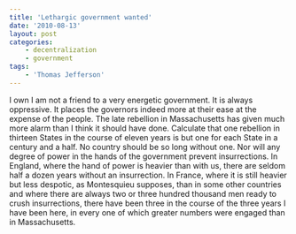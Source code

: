 ```yaml
---
title: 'Lethargic government wanted'
date: '2010-08-13'
layout: post
categories:
    - decentralization
    - government
tags:
    - 'Thomas Jefferson'
---
```


I own I am not a friend to a very energetic government. It is always oppressive. It places the governors indeed more at their ease at the expense of the people. The late rebellion in Massachusetts has given much more alarm than I think it should have done. Calculate that one rebellion in thirteen States in the course of eleven years is but one for each State in a century and a half. No country should be so long without one. Nor will any degree of power in the hands of the government prevent insurrections. In England, where the hand of power is heavier than with us, there are seldom half a dozen years without an insurrection. In France, where it is still heavier but less despotic, as Montesquieu supposes, than in some other countries and where there are always two or three hundred thousand men ready to crush insurrections, there have been three in the course of the three years I have been here, in every one of which greater numbers were engaged than in Massachusetts.